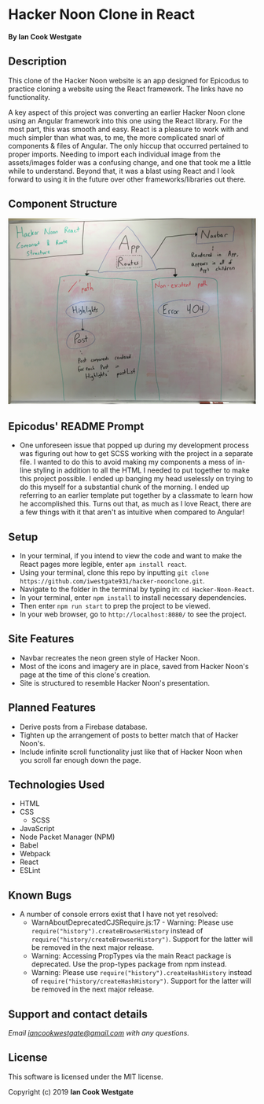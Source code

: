 # Hacker Noon Clone in React

#### By **Ian Cook Westgate**

## Description

This clone of the Hacker Noon website is an app designed for Epicodus to practice cloning a website using the React framework. The links have no functionality.

A key aspect of this project was converting an earlier Hacker Noon clone using an Angular framework into this one using the React library. For the most part, this was smooth and easy. React is a pleasure to work with and much simpler than what was, to me, the more complicated snarl of components & files of Angular. The only hiccup that occurred pertained to proper imports. Needing to import each individual image from the assets/images folder was a confusing change, and one that took me a little while to understand. Beyond that, it was a blast using React and I look forward to using it in the future over other frameworks/libraries out there.

## Component Structure

![Component and Routing structure for the Hacker Noon Clone in React](src/assets/images/component-structure.jpg)

## Epicodus' README Prompt

* One unforeseen issue that popped up during my development process was figuring out how to get SCSS working with the project in a separate file. I wanted to do this to avoid making my components a mess of in-line styling in addition to all the HTML I needed to put together to make this project possible. I ended up banging my head uselessly on trying to do this myself for a substantial chunk of the morning. I ended up referring to an earlier template put together by a classmate to learn how he accomplished this. Turns out that, as much as I love React, there are a few things with it that aren't as intuitive when compared to Angular!

## Setup

* In your terminal, if you intend to view the code and want to make the React pages more legible, enter `apm install react`.
* Using your terminal, clone this repo by inputting `git clone https://github.com/iwestgate931/hacker-noonclone.git`.
* Navigate to the folder in the terminal by typing in: `cd Hacker-Noon-React`.
* In your terminal, enter `npm install` to install necessary dependencies.
* Then enter `npm run start` to prep the project to be viewed.
* In your web browser, go to `http://localhost:8080/` to see the project.

## Site Features

* Navbar recreates the neon green style of Hacker Noon.
* Most of the icons and imagery are in place, saved from Hacker Noon's page at the time of this clone's creation.
* Site is structured to resemble Hacker Noon's presentation.

## Planned Features

* Derive posts from a Firebase database.
* Tighten up the arrangement of posts to better match that of Hacker Noon's.
* Include infinite scroll functionality just like that of Hacker Noon when you scroll far enough down the page.

## Technologies Used

* HTML
* CSS
  * SCSS
* JavaScript
* Node Packet Manager (NPM)
* Babel
* Webpack
* React
* ESLint

## Known Bugs

* A number of console errors exist that I have not yet resolved:
  * WarnAboutDeprecatedCJSRequire.js:17 - Warning: Please use `require("history").createBrowserHistory` instead of `require("history/createBrowserHistory")`. Support for the latter will be removed in the next major release.
  * Warning: Accessing PropTypes via the main React package is deprecated. Use the prop-types package from npm instead.
  * Warning: Please use `require("history").createHashHistory` instead of `require("history/createHashHistory")`. Support for the latter will be removed in the next major release.

## Support and contact details

_Email iancookwestgate@gmail.com with any questions._

## License

This software is licensed under the MIT license.

Copyright (c) 2019 **Ian Cook Westgate**
